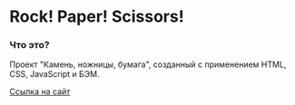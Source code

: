 # Rock! Paper! Scissors!


### Что это?
Проект "Камень, ножницы, бумага", созданный с применением HTML, CSS, JavaScript и БЭМ.


[Ссылка на сайт](https://thealekzzz.github.io/rock-paper-scissors)